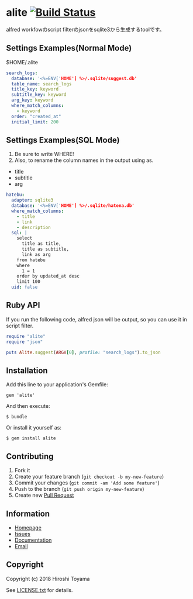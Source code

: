 # alite [![Build Status](https://secure.travis-ci.org/toyama0919/alite.png?branch=master)](http://travis-ci.org/toyama0919/alite)

alfred workfowのscript filterのjsonをsqlite3から生成するtoolです。

## Settings Examples(Normal Mode)

$HOME/.alite

```yaml
search_logs:
  database: '<%=ENV['HOME'] %>/.sqlite/suggest.db'
  table_name: search_logs
  title_key: keyword
  subtitle_key: keyword
  arg_key: keyword
  where_match_columns:
    - keyword
  order: "created_at"
  initial_limit: 200
```

## Settings Examples(SQL Mode)

1. Be sure to write WHERE!
2. Also, to rename the column names in the output using as.
  * title
  * subtitle
  * arg

```yaml
hatebu:
  adapter: sqlite3
  database: '<%=ENV['HOME'] %>/.sqlite/hatena.db'
  where_match_columns:
    - title
    - link
    - description
  sql: |
    select
      title as title,
      title as subtitle,
      link as arg
    from hatebu
    where
      1 = 1
    order by updated_at desc
    limit 100
  uid: false
```

## Ruby API

If you run the following code, alfred json will be output, so you can use it in script filter.

```ruby
require "alite"
require "json"

puts Alite.suggest(ARGV[0], profile: "search_logs").to_json
```

## Installation

Add this line to your application's Gemfile:

    gem 'alite'

And then execute:

    $ bundle

Or install it yourself as:

    $ gem install alite

## Contributing

1. Fork it
2. Create your feature branch (`git checkout -b my-new-feature`)
3. Commit your changes (`git commit -am 'Add some feature'`)
4. Push to the branch (`git push origin my-new-feature`)
5. Create new [Pull Request](../../pull/new/master)

## Information

* [Homepage](https://github.com/toyama0919/alite)
* [Issues](https://github.com/toyama0919/alite/issues)
* [Documentation](http://rubydoc.info/gems/alite/frames)
* [Email](mailto:toyama0919@gmail.com)

## Copyright

Copyright (c) 2018 Hiroshi Toyama

See [LICENSE.txt](../LICENSE.txt) for details.
